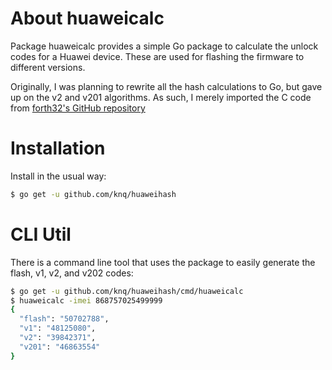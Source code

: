 # About huaweicalc

Package huaweicalc provides a simple Go package to calculate the unlock codes
for a Huawei device. These are used for flashing the firmware to different versions.

Originally, I was planning to rewrite all the hash calculations to Go, but gave
up on the v2 and v201 algorithms. As such, I merely imported the C code from
[forth32's GitHub repository](https://github.com/forth32/huaweicalc)

# Installation

Install in the usual way:
```sh
$ go get -u github.com/knq/huaweihash
```

# CLI Util
There is a command line tool that uses the package to easily generate the
flash, v1, v2, and v202 codes:
```sh
$ go get -u github.com/knq/huaweihash/cmd/huaweicalc
$ huaweicalc -imei 868757025499999
{
  "flash": "50702788",
  "v1": "48125080",
  "v2": "39842371",
  "v201": "46863554"
}
```

